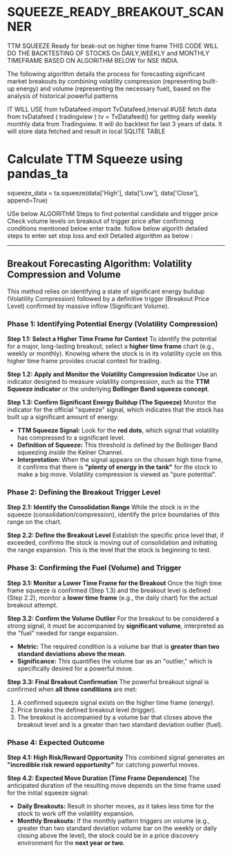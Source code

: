 # SQUEEZE_READY_BREAKOUT_SCANNER
TTM SQUEEZE Ready for beak-out on higher time frame
THIS CODE WILL DO THE BACKTESTING OF STOCKS On DAILY,WEEKLY and MONTHLY TIMEFRAME BASED ON ALGORITHM BELOW for NSE INDIA.

The following algorithm details the process for forecasting significant market breakouts by combining volatility compression (representing built-up energy) and volume (representing the necessary fuel), based on the analysis of historical powerful patterns  

IT WILL USE 
from tvDatafeed import TvDatafeed,Interval
#USE fetch  data from tvDatafeed ( tradingview )
tv = TvDatafeed()
for getting daily weekly monthly data from Tradingview.
It will do backtest for last 3 years of data.
It will store data fetched and result in local SQLITE TABLE

# Calculate TTM Squeeze using pandas_ta
squeeze_data = ta.squeeze(data['High'], data['Low'], data['Close'], append=True)

USe below ALGORIThM Steps to find potential candidate and trigger price 
Check volume levels on breakout of trigger price
after confirming conditions mentioned below enter trade.
follow below algorith detailed steps to enter set stop loss and exit 
Detailed algorithm as below :

***

## Breakout Forecasting Algorithm: Volatility Compression and Volume

This method relies on identifying a state of significant energy buildup (Volatility Compression) followed by a definitive trigger (Breakout Price Level) confirmed by massive inflow (Significant Volume).

### Phase 1: Identifying Potential Energy (Volatility Compression)

**Step 1.1: Select a Higher Time Frame for Context**
To identify the potential for a major, long-lasting breakout, select a **higher time frame** chart (e.g., weekly or monthly). Knowing where the stock is in its volatility cycle on this higher time frame provides crucial context for trading.

**Step 1.2: Apply and Monitor the Volatility Compression Indicator**
Use an indicator designed to measure volatility compression, such as the **TTM Squeeze indicator** or the underlying **Bollinger Band squeeze concept**.

**Step 1.3: Confirm Significant Energy Buildup (The Squeeze)**
Monitor the indicator for the official "squeeze" signal, which indicates that the stock has built up a significant amount of energy:
*   **TTM Squeeze Signal:** Look for the **red dots**, which signal that volatility has compressed to a significant level.
*   **Definition of Squeeze:** This threshold is defined by the Bollinger Band squeezing *inside* the Kelner Channel.
*   **Interpretation:** When the signal appears on the chosen high time frame, it confirms that there is **"plenty of energy in the tank"** for the stock to make a big move. Volatility compression is viewed as "pure potential".

### Phase 2: Defining the Breakout Trigger Level

**Step 2.1: Identify the Consolidation Range**
While the stock is in the squeeze (consolidation/compression), identify the price boundaries of this range on the chart.

**Step 2.2: Define the Breakout Level**
Establish the specific price level that, if exceeded, confirms the stock is moving out of consolidation and initiating the range expansion. This is the level that the stock is beginning to test.

### Phase 3: Confirming the Fuel (Volume) and Trigger

**Step 3.1: Monitor a Lower Time Frame for the Breakout**
Once the high time frame squeeze is confirmed (Step 1.3) and the breakout level is defined (Step 2.2), monitor a **lower time frame** (e.g., the daily chart) for the actual breakout attempt.

**Step 3.2: Confirm the Volume Outlier**
For the breakout to be considered a strong signal, it must be accompanied by **significant volume**, interpreted as the "fuel" needed for range expansion.
*   **Metric:** The required condition is a volume bar that is **greater than two standard deviations above the mean**.
*   **Significance:** This quantifies the volume bar as an "outlier," which is specifically desired for a powerful move.

**Step 3.3: Final Breakout Confirmation**
The powerful breakout signal is confirmed when **all three conditions** are met:
1.  A confirmed squeeze signal exists on the higher time frame (energy).
2.  Price breaks the defined breakout level (trigger).
3.  The breakout is accompanied by a volume bar that closes above the breakout level and is a greater than two standard deviation outlier (fuel).

### Phase 4: Expected Outcome

**Step 4.1: High Risk/Reward Opportunity**
This combined signal generates an **"incredible risk reward opportunity"** for catching powerful moves.

**Step 4.2: Expected Move Duration (Time Frame Dependence)**
The anticipated duration of the resulting move depends on the time frame used for the initial squeeze signal:
*   **Daily Breakouts:** Result in shorter moves, as it takes less time for the stock to work off the volatility expansion.
*   **Monthly Breakouts:** If the monthly pattern triggers on volume (e.g., greater than two standard deviation volume bar on the weekly or daily closing above the level), the stock could be in a price discovery environment for the **next year or two**.

